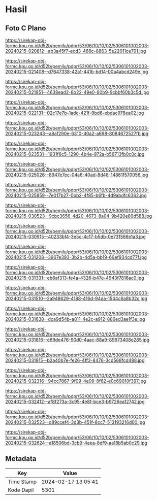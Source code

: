 # Hasil

## Foto C Plano

https://sirekap-obj-formc.kpu.go.id/d52b/pemilu/pdpr/53/06/10/10/02/5306101002003-20240215-020812--ab3a45f7-ecd3-466c-8863-5e22011ce791.jpg

https://sirekap-obj-formc.kpu.go.id/d52b/pemilu/pdpr/53/06/10/10/02/5306101002003-20240215-021408--d7647338-42a1-441b-bd14-00a4abcd249e.jpg

https://sirekap-obj-formc.kpu.go.id/d52b/pemilu/pdpr/53/06/10/10/02/5306101002003-20240215-021951--4638ead2-8b22-49e0-80b9-9cbbf60b3c5d.jpg

https://sirekap-obj-formc.kpu.go.id/d52b/pemilu/pdpr/53/06/10/10/02/5306101002003-20240215-022131--02c17e7b-1adc-421f-9bd6-ebdac978ea02.jpg

https://sirekap-obj-formc.kpu.go.id/d52b/pemilu/pdpr/53/06/10/10/02/5306101002003-20240215-023243--a8af290e-6310-40a2-a698-8084672527fb.jpg

https://sirekap-obj-formc.kpu.go.id/d52b/pemilu/pdpr/53/06/10/10/02/5306101002003-20240215-023531--1931f6c5-1290-4b4e-972a-b56713fb0c0c.jpg

https://sirekap-obj-formc.kpu.go.id/d52b/pemilu/pdpr/53/06/10/10/02/5306101002003-20240215-025026--8947e7ec-04a6-40ad-8d48-14861f570056.jpg

https://sirekap-obj-formc.kpu.go.id/d52b/pemilu/pdpr/53/06/10/10/02/5306101002003-20240215-025859--7e017b27-0bb2-4f85-b6fb-4d9abdfc6362.jpg

https://sirekap-obj-formc.kpu.go.id/d52b/pemilu/pdpr/53/06/10/10/02/5306101002003-20240215-030523--9cbc3656-4d20-4673-8a04-9b420e89d588.jpg

https://sirekap-obj-formc.kpu.go.id/d52b/pemilu/pdpr/53/06/10/10/02/5306101002003-20240215-030915--40233bf4-3e5c-4c17-b5db-0e731566e1a3.jpg

https://sirekap-obj-formc.kpu.go.id/d52b/pemilu/pdpr/53/06/10/10/02/5306101002003-20240215-031208--3967e393-3b2b-4d5a-bb19-69ef934cd77f.jpg

https://sirekap-obj-formc.kpu.go.id/d52b/pemilu/pdpr/53/06/10/10/02/5306101002003-20240215-031331--eb6af313-fe4a-4326-b47e-4943f7816ac0.jpg

https://sirekap-obj-formc.kpu.go.id/d52b/pemilu/pdpr/53/06/10/10/02/5306101002003-20240215-031510--2a948629-4188-416d-94da-1544c6a8b32c.jpg

https://sirekap-obj-formc.kpu.go.id/d52b/pemilu/pdpr/53/06/10/10/02/5306101002003-20240215-031638--dca9d54b-a811-4e2c-a912-886ed3ae1f3e.jpg

https://sirekap-obj-formc.kpu.go.id/d52b/pemilu/pdpr/53/06/10/10/02/5306101002003-20240215-031816--e69de476-90d0-4aac-88a9-89673408e285.jpg

https://sirekap-obj-formc.kpu.go.id/d52b/pemilu/pdpr/53/06/10/10/02/5306101002003-20240215-031915--b2a40b7e-fe26-4ff3-8476-3cd568fcd488.jpg

https://sirekap-obj-formc.kpu.go.id/d52b/pemilu/pdpr/53/06/10/10/02/5306101002003-20240215-032316--94cc7867-9f09-4e09-8f62-e0c69010f397.jpg

https://sirekap-obj-formc.kpu.go.id/d52b/pemilu/pdpr/53/06/10/10/02/5306101002003-20240215-032412--af8f273a-3c95-4e8f-bce3-b9726ea12742.jpg

https://sirekap-obj-formc.kpu.go.id/d52b/pemilu/pdpr/53/06/10/10/02/5306101002003-20240215-032523--d89ccef4-3d3b-451f-8cc7-513193216d00.jpg

https://sirekap-obj-formc.kpu.go.id/d52b/pemilu/pdpr/53/06/10/10/02/5306101002003-20240215-032624--a18506bd-3cb9-4aea-8df9-aa18b5ab0c29.jpg


## Metadata

| Key        | Value               |
| ---------- | ------------------- |
| Time Stamp | 2024-02-17 13:05:41 |
| Kode Dapil | 5301                |



